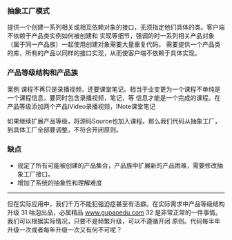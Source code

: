 ### 抽象工厂模式
提供一个创建一系列相关或相互依赖对象的接口，无须指定他们具体的类。客户端不依赖于产品类实例如何被创建和
实现等细节，强调的时一系列相关产品对象（属于同一产品族）一起使用创建对象需要大量重复代码。
需要提供一个产品类的库，所有的产品以同样的接口实现，从而使客户端不依赖于具体实现。
### 产品等级结构和产品族
案例
课程不再只是录播视频，还要课堂笔记。相当于业变更为一个课程不单纯是一个课程信息，要同时包含录播视频，笔记，等
信息才能是一个完成的课程。在产品等级添加两个产品IVideo录播视频，INote课堂笔记

如果继续扩展产品等级，将源码Source也加入课程。那么我们代码从抽象工厂，到具体工厂全部要调整，不符合开闭原则。
### 缺点
- 规定了所有可能被创建的产品集合，产品族中扩展新的产品困难，需要修改抽象工厂接口。
- 增加了系统的抽象性和理解难度

-----
但在实际应用中，我们千万不能犯强迫症甚至有洁癖。在实际需求中产品等级结构升级 31
咕泡出品，必属精品 www.gupaoedu.com 32 是非常正常的一件事情。我们可以根据实际情况，只要不是频繁升级，可以不遵循开闭 原则。代码每半年升级一次或者每年升级一次又有何不可呢？
